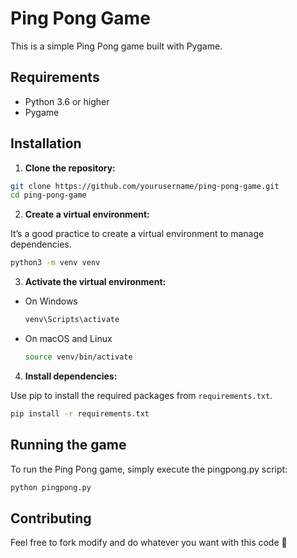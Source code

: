 # Ping Pong Game

This is a simple Ping Pong game built with Pygame.

## Requirements

- Python 3.6 or higher
- Pygame

## Installation

1. **Clone the repository:**

```bash
git clone https://github.com/yourusername/ping-pong-game.git
cd ping-pong-game
```

2.	**Create a virtual environment:**

It’s a good practice to create a virtual environment to manage dependencies.

```bash
python3 -m venv venv
```

3. **Activate the virtual environment:**

* On Windows
  ```bash
  venv\Scripts\activate
  ```

* On macOS and Linux
  ```bash
  source venv/bin/activate
  ```

4. **Install dependencies:**

  Use pip to install the required packages from `requirements.txt`.

  ```bash
  pip install -r requirements.txt
  ```

## Running the game

To run the Ping Pong game, simply execute the pingpong.py script:

  ```bash
  python pingpong.py
  ```

## Contributing

Feel free to fork modify and do whatever you want with this code 🙂

